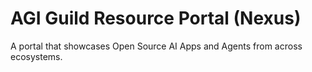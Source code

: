 # AGI Guild Resource Portal (Nexus)

A portal that showcases Open Source AI Apps and Agents from across ecosystems.

